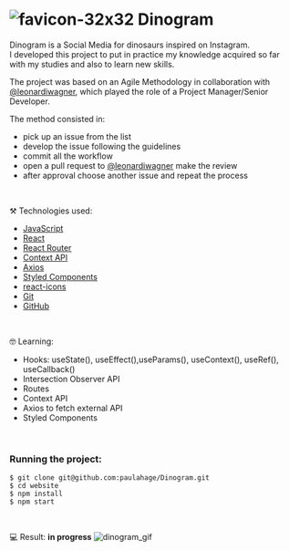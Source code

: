 # ![favicon-32x32](https://user-images.githubusercontent.com/84124999/211044941-05b735c0-6242-417d-babb-f12d98c6a89b.png) Dinogram

Dinogram is a Social Media for dinosaurs inspired on Instagram.<br/>
I developed this project to put in practice my knowledge acquired so far with my studies and also to learn new skills.<br/>

The project was based on an Agile Methodology in collaboration with [@leonardiwagner](https://github.com/leonardiwagner), which played the role of a Project Manager/Senior Developer.
<br/>

The method consisted in: 
- pick up an issue from the list 
- develop the issue following the guidelines
- commit all the workflow 
- open a pull request to [@leonardiwagner](https://github.com/leonardiwagner) make the review
- after approval choose another issue and repeat the process

<br/>

⚒️ Technologies used:

- [JavaScript](https://www.javascript.com/)
- [React](https://reactjs.org/)
- [React Router](https://reactrouter.com/en/main)
- [Context API](https://reactjs.org/docs/context.html)
- [Axios](https://axios-http.com/docs/intro)
- [Styled Components](https://styled-components.com/)
- [react-icons](https://react-icons.github.io/react-icons/)
- [Git](https://git-scm.com/docs)
- [GitHub](https://github.com/paulahage/Dinogram)


<br/>

🤓 Learning:

- Hooks: useState(), useEffect(),useParams(), useContext(), useRef(), useCallback()
- Intersection Observer API
- Routes
- Context API
- Axios to fetch external API
- Styled Components

<br/>

### Running the project:

```
$ git clone git@github.com:paulahage/Dinogram.git
$ cd website
$ npm install
$ npm start

```

<br/>

💻 Result: **in progress**
![dinogram_gif](https://user-images.githubusercontent.com/84124999/228905111-f218f6db-23cf-4b83-afbe-750530fad8eb.gif)

